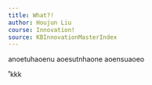 ```yaml
---
title: What?!
author: Houjun Liu
course: Innovation!
source: KBInnovationMasterIndex
---
```


anoetuhaoenu
aoesutnhaone
aoensuaoeo

˚kkk
